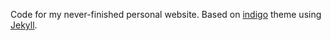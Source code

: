 Code for my never-finished personal website. Based on [indigo](https://github.com/sergiokopplin/indigo) theme using [Jekyll](https://jekyllrb.com/).